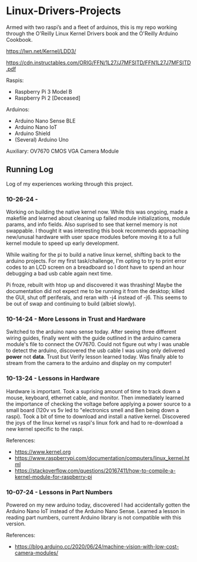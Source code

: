 # Linux-Drivers-Projects
Armed with two raspi’s and a fleet of arduinos, this is my repo working 
through the O'Reilly Linux Kernel Drivers book and the O'Reilly Arduino Cookbook.

https://lwn.net/Kernel/LDD3/

https://cdn.instructables.com/ORIG/FFN/1L27/J7MFSITD/FFN1L27J7MFSITD.pdf

Raspis:
- Raspberry Pi 3 Model B
- Raspberry Pi 2 [Deceased]

Arduinos:
- Arduino Nano Sense BLE
- Arduino Nano IoT
- Arduino Shield
- (Several) Arduino Uno

Auxiliary:
OV7670 CMOS VGA Camera Module

## Running Log
Log of my experiences working through this project.

### 10-26-24 - 
Working on building the native kernel now. While this was ongoing, made a makefile and learned about cleaning up failed module initializations, module params, and info fields. Also suprised to see that kernel memory is not swappable. I thought it was interesting this book recommends approaching new/unusal hardware with user space modules before moving it to a full kernel module to speed up early development.

While waiting for the pi to build a native linux kernel, shifting back to the arduino projects. For my first task/challenge, I'm opting to try to print error codes to an LCD screen on a breadboard so I dont have to spend an hour debugging a bad usb cable again next time.

Pi froze, rebuilt with htop up and discovered it was thrashing! Maybe the documentation did not expect me to be running it from the desktop; killed the GUI, shut off periferals, and reran with -j4 instead of -j6. This seems to be out of swap and continuing to build (albiet slowly).

### 10-14-24 - More Lessons in Trust and Hardware
Switched to the arduino nano sense today. After seeing three different wiring guides, finally went with the guide outlined in the arduino camera module's file to connect the OV7670. Could not figure out why I was unable to detect the arduino, discovered the usb cable I was using only delivered **power** not **data**. Trust but Verify lesson learned today. Was finally able to stream from the camera to the arduino and display on my computer!

### 10-13-24 - Lessons in Hardware
Hardware is important. Took a suprising amount of time to track down a mouse, keyboard, ethernet cable, and monitor. Then immediately learned the importance of checking the voltage before applying a power source to a small board (120v vs 5v led to "electronics smell and Ben being down a raspi). Took a bit of time to download and install a native kernel. Discovered the joys of the linux kernel vs raspi's linux fork and had to re-download a new kernel specific to the raspi.

References:
- https://www.kernel.org
- https://www.raspberrypi.com/documentation/computers/linux_kernel.html
- https://stackoverflow.com/questions/20167411/how-to-compile-a-kernel-module-for-raspberry-pi

### 10-07-24 - Lessons in Part Numbers
Powered on my new arduino today, discovered I had accidentally gotten the Arduino Nano IoT instead of the Arduino Nano Sense. Learned a lesson in reading part numbers, current Arduino library is not compatible with this version.

References:
- https://blog.arduino.cc/2020/06/24/machine-vision-with-low-cost-camera-modules/

